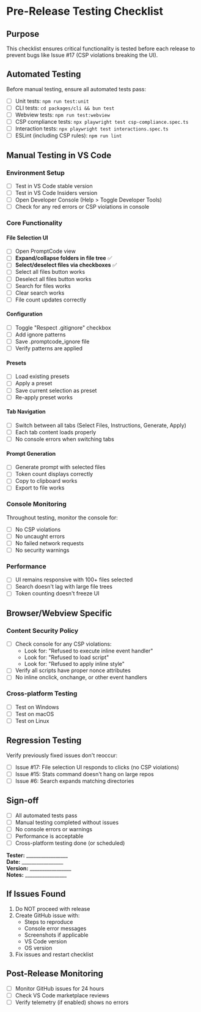 # Pre-Release Testing Checklist

## Purpose
This checklist ensures critical functionality is tested before each release to prevent bugs like Issue #17 (CSP violations breaking the UI).

## Automated Testing
Before manual testing, ensure all automated tests pass:

- [ ] Unit tests: `npm run test:unit`
- [ ] CLI tests: `cd packages/cli && bun test`
- [ ] Webview tests: `npm run test:webview`
- [ ] CSP compliance tests: `npx playwright test csp-compliance.spec.ts`
- [ ] Interaction tests: `npx playwright test interactions.spec.ts`
- [ ] ESLint (including CSP rules): `npm run lint`

## Manual Testing in VS Code

### Environment Setup
- [ ] Test in VS Code stable version
- [ ] Test in VS Code Insiders version
- [ ] Open Developer Console (Help > Toggle Developer Tools)
- [ ] Check for any red errors or CSP violations in console

### Core Functionality

#### File Selection UI
- [ ] Open PromptCode view
- [ ] **Expand/collapse folders in file tree** ✅
- [ ] **Select/deselect files via checkboxes** ✅
- [ ] Select all files button works
- [ ] Deselect all files button works
- [ ] Search for files works
- [ ] Clear search works
- [ ] File count updates correctly

#### Configuration
- [ ] Toggle "Respect .gitignore" checkbox
- [ ] Add ignore patterns
- [ ] Save .promptcode_ignore file
- [ ] Verify patterns are applied

#### Presets
- [ ] Load existing presets
- [ ] Apply a preset
- [ ] Save current selection as preset
- [ ] Re-apply preset works

#### Tab Navigation
- [ ] Switch between all tabs (Select Files, Instructions, Generate, Apply)
- [ ] Each tab content loads properly
- [ ] No console errors when switching tabs

#### Prompt Generation
- [ ] Generate prompt with selected files
- [ ] Token count displays correctly
- [ ] Copy to clipboard works
- [ ] Export to file works

### Console Monitoring
Throughout testing, monitor the console for:
- [ ] No CSP violations
- [ ] No uncaught errors
- [ ] No failed network requests
- [ ] No security warnings

### Performance
- [ ] UI remains responsive with 100+ files selected
- [ ] Search doesn't lag with large file trees
- [ ] Token counting doesn't freeze UI

## Browser/Webview Specific

### Content Security Policy
- [ ] Check console for any CSP violations:
  - Look for: "Refused to execute inline event handler"
  - Look for: "Refused to load script"
  - Look for: "Refused to apply inline style"
- [ ] Verify all scripts have proper nonce attributes
- [ ] No inline onclick, onchange, or other event handlers

### Cross-platform Testing
- [ ] Test on Windows
- [ ] Test on macOS
- [ ] Test on Linux

## Regression Testing
Verify previously fixed issues don't reoccur:
- [ ] Issue #17: File selection UI responds to clicks (no CSP violations)
- [ ] Issue #15: Stats command doesn't hang on large repos
- [ ] Issue #6: Search expands matching directories

## Sign-off
- [ ] All automated tests pass
- [ ] Manual testing completed without issues
- [ ] No console errors or warnings
- [ ] Performance is acceptable
- [ ] Cross-platform testing done (or scheduled)

**Tester:** _________________  
**Date:** _________________  
**Version:** _________________  
**Notes:** _________________

## If Issues Found
1. Do NOT proceed with release
2. Create GitHub issue with:
   - Steps to reproduce
   - Console error messages
   - Screenshots if applicable
   - VS Code version
   - OS version
3. Fix issues and restart checklist

## Post-Release Monitoring
- [ ] Monitor GitHub issues for 24 hours
- [ ] Check VS Code marketplace reviews
- [ ] Verify telemetry (if enabled) shows no errors